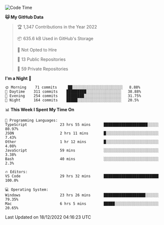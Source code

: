 <!--START_SECTION:waka-->
![Code Time](http://img.shields.io/badge/Code%20Time-3%2C395%20hrs%2055%20mins-blue)

**🐱 My GitHub Data** 

> 🏆 1,347 Contributions in the Year 2022
 > 
> 📦 635.6 kB Used in GitHub's Storage 
 > 
> 🚫 Not Opted to Hire
 > 
> 📜 13 Public Repositories 
 > 
> 🔑 59 Private Repositories  
 > 
**I'm a Night 🦉** 

```text
🌞 Morning    71 commits     ██░░░░░░░░░░░░░░░░░░░░░░░   8.88% 
🌆 Daytime    311 commits    █████████░░░░░░░░░░░░░░░░   38.88% 
🌃 Evening    254 commits    ████████░░░░░░░░░░░░░░░░░   31.75% 
🌙 Night      164 commits    █████░░░░░░░░░░░░░░░░░░░░   20.5%

```


📊 **This Week I Spent My Time On** 

```text
💬 Programming Languages: 
TypeScript               23 hrs 55 mins      ████████████████████░░░░░   80.97% 
JSON                     2 hrs 11 mins       █░░░░░░░░░░░░░░░░░░░░░░░░   7.43% 
Other                    1 hr 12 mins        █░░░░░░░░░░░░░░░░░░░░░░░░   4.08% 
JavaScript               59 mins             ░░░░░░░░░░░░░░░░░░░░░░░░░   3.38% 
Bash                     40 mins             ░░░░░░░░░░░░░░░░░░░░░░░░░   2.3%

🔥 Editors: 
VS Code                  29 hrs 32 mins      █████████████████████████   100.0%

💻 Operating System: 
Windows                  23 hrs 26 mins      ███████████████████░░░░░░   79.35% 
Mac                      6 hrs 5 mins        █████░░░░░░░░░░░░░░░░░░░░   20.65%

```


 Last Updated on 18/12/2022 04:16:23 UTC
<!--END_SECTION:waka-->

